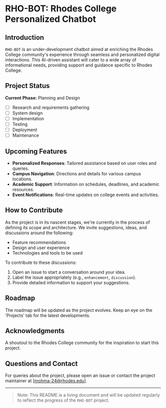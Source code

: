 # RHO-BOT: Rhodes College Personalized Chatbot

## Introduction
`RHO-BOT` is an under-development chatbot aimed at enriching the Rhodes College community's experience through seamless and personalized digital interactions. This AI-driven assistant will cater to a wide array of informational needs, providing support and guidance specific to Rhodes College.

## Project Status
**Current Phase:** Planning and Design
- [ ] Research and requirements gathering
- [ ] System design
- [ ] Implementation
- [ ] Testing
- [ ] Deployment
- [ ] Maintenance

## Upcoming Features
- **Personalized Responses**: Tailored assistance based on user roles and queries.
- **Campus Navigation**: Directions and details for various campus locations.
- **Academic Support**: Information on schedules, deadlines, and academic resources.
- **Event Notifications**: Real-time updates on college events and activities.

## How to Contribute
As the project is in its nascent stages, we're currently in the process of defining its scope and architecture. We invite suggestions, ideas, and discussions around the following:
- Feature recommendations
- Design and user experience
- Technologies and tools to be used

To contribute to these discussions:
1. Open an issue to start a conversation around your idea.
2. Label the issue appropriately (e.g., `enhancement`, `discussion`).
3. Provide detailed information to support your suggestions.

## Roadmap
The roadmap will be updated as the project evolves. Keep an eye on the 'Projects' tab for the latest developments.

## Acknowledgments
A shoutout to the Rhodes College community for the inspiration to start this project.

## Questions and Contact
For queries about the project, please open an issue or contact the project maintainer at [mohma-24@rhodes.edu].

---

> Note: This README is a living document and will be updated regularly to reflect the progress of the `RHO-BOT` project.


